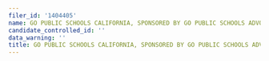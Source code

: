 ```yaml
---
filer_id: '1404405'
name: GO PUBLIC SCHOOLS CALIFORNIA, SPONSORED BY GO PUBLIC SCHOOLS ADVOCATE
candidate_controlled_id: ''
data_warning: ''
title: GO PUBLIC SCHOOLS CALIFORNIA, SPONSORED BY GO PUBLIC SCHOOLS ADVOCATE
---
```

